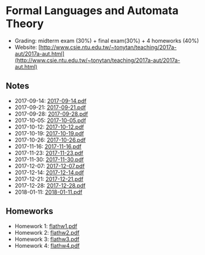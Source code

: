 # Formal Languages and Automata Theory

- Grading: midterm exam (30%) + final exam(30%) + 4 homeworks (40%)
- Website: [http://www.csie.ntu.edu.tw/~tonytan/teaching/2017a-aut/2017a-aut.html](http://www.csie.ntu.edu.tw/~tonytan/teaching/2017a-aut/2017a-aut.html)

## Notes

- 2017-09-14: [2017-09-14.pdf](Formal%20Languages%20and%20Automata%20Theory/2017-09-14.pdf)
- 2017-09-21: [2017-09-21.pdf](Formal%20Languages%20and%20Automata%20Theory/2017-09-21.pdf)
- 2017-09-28: [2017-09-28.pdf](Formal%20Languages%20and%20Automata%20Theory/2017-09-28.pdf)
- 2017-10-05: [2017-10-05.pdf](Formal%20Languages%20and%20Automata%20Theory/2017-10-05.pdf)
- 2017-10-12: [2017-10-12.pdf](Formal%20Languages%20and%20Automata%20Theory/2017-10-12.pdf)
- 2017-10-19: [2017-10-19.pdf](Formal%20Languages%20and%20Automata%20Theory/2017-10-19.pdf)
- 2017-10-26: [2017-10-26.pdf](Formal%20Languages%20and%20Automata%20Theory/2017-10-26.pdf)
- 2017-11-16: [2017-11-16.pdf](Formal%20Languages%20and%20Automata%20Theory/2017-11-16.pdf)
- 2017-11-23: [2017-11-23.pdf](Formal%20Languages%20and%20Automata%20Theory/2017-11-23.pdf)
- 2017-11-30: [2017-11-30.pdf](Formal%20Languages%20and%20Automata%20Theory/2017-11-30.pdf)
- 2017-12-07: [2017-12-07.pdf](Formal%20Languages%20and%20Automata%20Theory/2017-12-07.pdf)
- 2017-12-14: [2017-12-14.pdf](Formal%20Languages%20and%20Automata%20Theory/2017-12-14.pdf)
- 2017-12-21: [2017-12-21.pdf](Formal%20Languages%20and%20Automata%20Theory/2017-12-21.pdf)
- 2017-12-28: [2017-12-28.pdf](Formal%20Languages%20and%20Automata%20Theory/2017-12-28.pdf)
- 2018-01-11: [2018-01-11.pdf](Formal%20Languages%20and%20Automata%20Theory/2018-01-11.pdf)

## Homeworks

- Homework 1: [flathw1.pdf](Formal%20Languages%20and%20Automata%20Theory/flathw1.pdf)
- Homework 2: [flathw2.pdf](Formal%20Languages%20and%20Automata%20Theory/flathw2.pdf)
- Homework 3: [flathw3.pdf](Formal%20Languages%20and%20Automata%20Theory/flathw3.pdf)
- Homework 4: [flathw4.pdf](Formal%20Languages%20and%20Automata%20Theory/flathw4.pdf)

